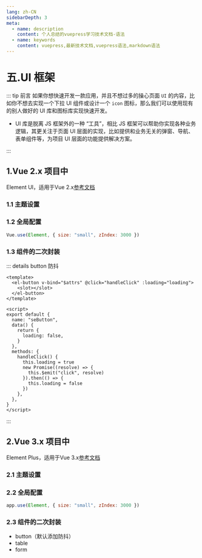 ```yaml
---
lang: zh-CN
sidebarDepth: 3
meta:
  - name: description
    content: 个人总结的vuepress学习技术文档-语法
  - name: keywords
    content: vuepress,最新技术文档,vuepress语法,markdown语法
---
```


# 五.UI 框架

::: tip 前言
如果你想快速开发一款应用，并且不想过多的操心页面 `UI` 的内容，比如你不想去实现一个下拉 UI 组件或设计一个 `icon` 图标，那么我们可以使用现有的别人做好的 UI 库和图标库实现快速开发。

- UI 库是脱离 JS 框架外的一种 “工具”，相比 JS 框架可以帮助你实现各种业务逻辑，其更关注于页面 UI 层面的实现，比如提供和业务无关的弹窗、导航、表单组件等，为项目 UI 层面的功能提供解决方案。
<!-- - 图标库，就是汇聚了大量图标的仓库，在这样的仓库中我们可以查找并下载我们想要的图标，甚至还可以制定颜色和大小，在项目中使用图标库可以为我们的项目制定统一的图标管理标准，同时一定程度上也可以减少项目图片的数量。 -->

:::

## 1.Vue 2.x 项目中

Element UI，适用于Vue 2.x[参考文档](http://element-cn.eleme.io/#/zh-CN)

### 1.1 主题设置

### 1.2 全局配置

```js
Vue.use(Element, { size: "small", zIndex: 3000 })
```

### 1.3 组件的二次封装

::: details button 防抖

```vue
<template>
  <el-button v-bind="$attrs" @click="handleClick" :loading="loading">
    <slot></slot>
  </el-button>
</template>

<script>
export default {
  name: "seButton",
  data() {
    return {
      loading: false,
    }
  },
  methods: {
    handleClick() {
      this.loading = true
      new Promise((resolve) => {
        this.$emit("click", resolve)
      }).then(() => {
        this.loading = false
      })
    },
  },
}
</script>
```

:::

## 2.Vue 3.x 项目中

Element Plus，适用于Vue 3.x[参考文档](https://element-plus.gitee.io/zh-CN/)

### 2.1 主题设置

### 2.2 全局配置

```js
app.use(Element, { size: "small", zIndex: 3000 })
```

### 2.3 组件的二次封装

- button（默认添加防抖）
- table
- form

<!-- ## 3.图标库

对一些碎图我们可以用图标库管理，转换为字体图标，通过样式来控制图片的大小和颜色，比单纯管理图片更加方便。

### 3.1 Iconfont 的使用

- 使用 Iconfont 下载选择的图标，然后将文件夹中的 `iconfont.css`、`iconfont.eot`、`iconfont.svg`、`iconfont.ttf` 和 `iconfont.woff` 文件统一放到 assets 文件夹的 iconfont 中
- 将 iconfont.css 引入到入口文件中

  ```js
  // main.js
  import "./assets/iconfont/iconfont.css"
  ```

- 添加样式名称的方式来进行图标的使用
  ```vue
  <template>
    <div id="app">
      <router-view />
      <tabbar>
        <tabbar-item :link="{ name: 'demo' }">
          <span slot="icon" class="iconfont icon-bulb"></span>
          <span slot="label">Demo</span>
        </tabbar-item>
        <tabbar-item>
          <span slot="icon" class="iconfont icon-experiment"></span>
          <span slot="label">实验室</span>
        </tabbar-item>
        <tabbar-item>
          <span slot="icon" class="iconfont icon-deploymentunit"></span>
          <span slot="label">关于</span>
        </tabbar-item>
      </tabbar>
    </div>
  </template>
  ```

::: tip 其他图标库

- [Font Awesome](https://fontawesome.com)：世界上最受欢迎且最易于使用的图标集
- [Ionicons](https://ionicons.com/) ：精美的开源图标库，可以用于 Web，iOS，Android 和桌面应用程序
- [Themify](https://themify.me/themify-icons)：一套用于网页设计和应用程序的完整图标
  ::: -->
